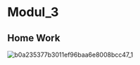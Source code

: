 # Modul_3
## Home Work
![b0a235377b3011ef96baa6e8008bcc47_1](https://github.com/user-attachments/assets/6af92758-ae49-4d2f-b78e-2690859a94a2)
